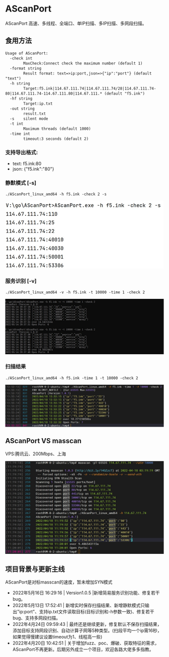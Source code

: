 # AScanPort
AScanPort 高速、多线程、全端口、单IP扫描、多IP扫描、多网段扫描。

## 食用方法

```
Usage of AScanPort:
  -check int
    	MaxCheck:Connect check the maximum number (default 1)
  -format string
    	Result format: text=>ip:port,json=>{"ip":"port"} (default "text")
  -h string
    	Target:f5.ink|114.67.111.74|114.67.111.74/28|114.67.111.74-80|114.67.111.74-114.67.111.80|114.67.111.* (default "f5.ink")
  -hf string
    	Target:ip.txt
  -out string
    	result.txt
  -s	silent mode
  -t int
    	Maximum threads (default 1000)
  -time int
    	timeout:3 seconds (default 2)
```

### 支持导出格式:
- text: f5.ink:80
- json: {"f5.ink":"80"}
### 静默模式 [-s]
```
./AScanPort_linux_amd64 -h f5.ink -check 2 -s
```
![image](AScanPort_slience.jpg)

### 服务识别 [-v]
```
./AScanPort_linux_amd64 -v -h f5.ink -t 10000 -time 1 -check 2
```
![image](AScanPort_service.jpg)

### 扫描结果
```
./AScanPort_linux_amd64 -h f5.ink -time 1 -t 10000 -check 2
```
![image](AScanPort.jpg)

## AScanPort VS masscan

VPS:腾讯云、200Mbps、上海

![image](masscan_VS_AScanPort.jpg)

## 项目背景与更新主线

AScanPort是对标masscan的速度，暂未增加SYN模式

- 2022年5月16日 16:29:16 | Version1.0.5 |新增简易服务识别功能、修复若干bug。 
- 2022年5月13日 17:52:41 | 新增实时保存扫描结果、新增静默模式只输出"ip:port"、支持ip.txt文件读取目标(目标识别和-h参数一致)、修复若干bug、支持多网段扫描。
- 2022年4月24日 09:59:43 | 最终还是继续更新，修复默认不保存扫描结果，添加目标支持网段识别、自动计算子网等5种类型。(扫段平均一个ip需16秒，如果觉得慢建议设置timeout为1、线程高一些)
- 2022年4月20日 10:42:51 | 关于增加fuzz、poc、爆破、获取特征的需求，AScanPort不再更新。后期另外成立一个项目，欢迎各路大佬多多指教。

